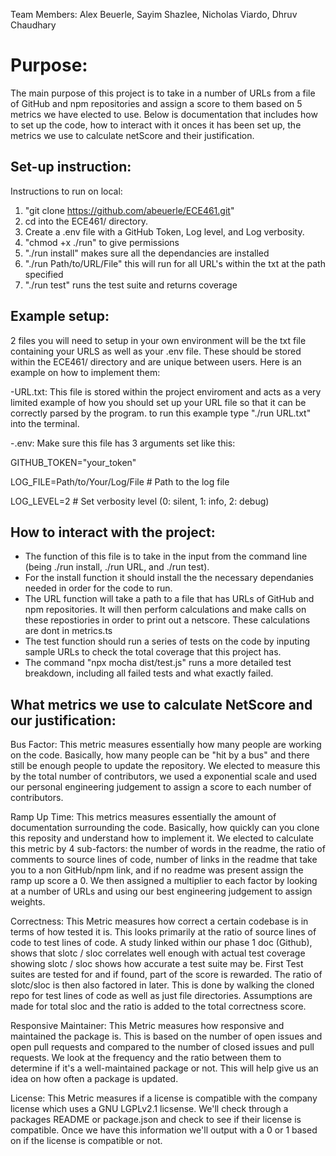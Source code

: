 Team Members: Alex Beuerle, Sayim Shazlee, Nicholas Viardo, Dhruv Chaudhary





# Purpose:
The main purpose of this project is to take in a number of URLs from a file of GitHub and npm repositories and assign 
a score to them based on 5 metrics we have elected to use. Below is documentation that includes how to set up the code,
how to interact with it onces it has been set up, the metrics we use to calculate netScore and their justification. 





## Set-up instruction:
Instructions to run on local:
1) "git clone https://github.com/abeuerle/ECE461.git"
2) cd into the ECE461/ directory.
3) Create a .env file with a GitHub Token, Log level, and Log verbosity.
2) "chmod +x ./run" to give permissions                               
5) "./run install" makes sure all the dependancies are installed
6) "./run Path/to/URL/File" this will run for all URL's within the txt at the path specified
7) "./run test" runs the test suite and returns coverage

## Example setup:
2 files you will need to setup in your own environment will be the txt file containing your URLS as well as your .env file. These 
should be stored within the ECE461/ directory and are unique between users. Here is an example on how to implement them:

-URL.txt: This file is stored within the project enviroment and acts as a very limited example of how you should
  set up your URL file so that it can be correctly parsed by the program. to run this example type "./run URL.txt" into
  the terminal.

-.env: Make sure this file has 3 arguments set like this:

  GITHUB_TOKEN="your_token"

  LOG_FILE=Path/to/Your/Log/File  # Path to the log file

  LOG_LEVEL=2     # Set verbosity level (0: silent, 1: info, 2: debug)


## How to interact with the project:
  - The function of this file is to take in the input from the command line (being ./run install, ./run URL, and ./run test).
  - For the install function it should install the the necessary dependanies needed in order for the code to run.
  - The URL function will take a path to a file that has URLs of GitHub and npm repositories. It will then perform calculations
  and make calls on these repostiories in order to print out a netscore. These calculations are dont in metrics.ts
  - The test function should run a series of tests on the code by inputing sample URLs to check the total coverage that this 
  project has.
  - The command "npx mocha dist/test.js" runs a more detailed test breakdown, including all failed tests and what exactly failed.





## What metrics we use to calculate NetScore and our justification:
  Bus Factor: This metric measures essentially how many people are working on the code. Basically, how many people
  can be "hit by a bus" and there still be enough people to update the repository. We elected to measure this by the total
  number of contributors, we used a exponential scale and used our personal engineering judgement to assign a score to
  each number of contributors. 

  Ramp Up Time: This metrics measures essentially the amount of documentation surrounding the code. Basically, how
  quickly can you clone this reposity and understand how to implement it. We elected to calculate this metric by 4 sub-factors:
  the number of words in the readme, the ratio of comments to source lines of code, number of links in the readme that take you
  to a non GitHub/npm link, and if no readme was present assign the ramp up score a 0. We then assigned a multiplier to each factor
  by looking at a number of URLs and using our best engineering judgement to assign weights. 

  Correctness: This Metric measures how correct a certain codebase is in terms of how tested it is. This looks primarily at the ratio
  of source lines of code to test lines of code. A study linked within our phase 1 doc (Github), shows that slotc / sloc correlates well
  enough with actual test coverage showing slotc / sloc shows how accurate a test suite may be. First Test suites are tested for and if
  found, part of the score is rewarded. The ratio of slotc/sloc is then also factored in later. This is done by walking the cloned repo for
  test lines of code as well as just file directories. Assumptions are made for total sloc and the ratio is added to the total correctness score.

  Responsive Maintainer: This Metric measures how responsive and maintained the package is. This is based on the number of open issues and open 
  pull requests and compared to the number of closed issues and pull requests. We look at the frequency and the ratio between them to determine if it's
  a well-maintained package or not. This will help give us an idea on how often a package is updated. 

  License: This Metric measures if a license is compatible with the company license which uses a GNU LGPLv2.1 licsense. We'll check
  through a packages README or package.json and check to see if their license is compatible. Once we have this information we'll output with a 
  0 or 1 based on if the license is compatible or not.
